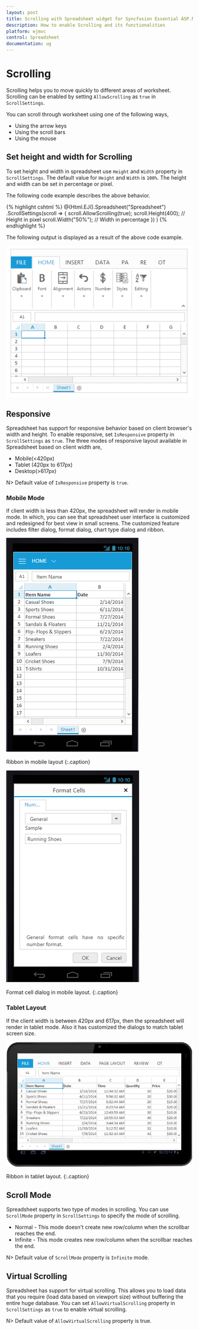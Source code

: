 ```yaml
---
layout: post
title: Scrolling with Spreadsheet widget for Syncfusion Essential ASP.NET MVC
description: How to enable Scrolling and its functionalities
platform: ejmvc
control: Spreadsheet
documentation: ug
--- 
```


# Scrolling

Scrolling helps you to move quickly to different areas of worksheet. Scrolling can be enabled by setting `AllowScrolling` as `true` in `ScrollSettings`. 
  
You can scroll through worksheet using one of the following ways,

* Using the arrow keys
* Using the scroll bars
* Using the mouse

## Set height and width for Scrolling

To set height and width in spreadsheet use `Height` and `Width` property in `ScrollSettings`. The default value for `Height` and `Width` is `100%`.
The height and width can be set in percentage or pixel.

The following code example describes the above behavior.

{% highlight cshtml %}
@(Html.EJ().Spreadsheet<object>("Spreadsheet")
    .ScrollSettings(scroll =>
    {
        scroll.AllowScrolling(true);
        scroll.Height(400); // Height in pixel
        scroll.Width("50%"); // Width in percentage
    })
)
{% endhighlight %}

The following output is displayed as a result of the above code example.

![](Scrolling_images/Scrolling_img1.png)

## Responsive

Spreadsheet has support for responsive behavior based on client browser's width and height. To enable responsive, set `IsResponsive` property in `ScrollSettings` as `true`. The three modes of responsive layout available in Spreadsheet based on client width are,

* Mobile(<420px)
* Tablet (420px to 617px)
* Desktop(>617px)

N> Default value of `IsResponsive` property is `true`.

### Mobile Mode

If client width is less than 420px, the spreadsheet will render in mobile mode. In which, you can see that spreadsheet user interface is customized and redesigned for best view in small screens. The customized feature includes filter dialog, format dialog, chart type dialog and ribbon.

![](Scrolling_images/Scrolling_img2.png)

Ribbon in mobile layout
{:.caption}

![](Scrolling_images/Scrolling_img3.png)

Format cell dialog in mobile layout.
{:.caption}

### Tablet Layout

If the client width is between 420px and 617px, then the spreadsheet will render in tablet mode. Also it has customized the dialogs to match tablet screen size.

![](Scrolling_images/Scrolling_img4.png)

Ribbon in tablet layout.
{:.caption}

## Scroll Mode

Spreadsheet supports two type of modes in scrolling. You can use `ScrollMode` property in `ScrollSettings` to specify the mode of scrolling.

* Normal - This mode doesn't create new row/column when the scrollbar reaches the end.
* Infinite - This mode creates new row/column when the scrollbar reaches the end.

N> Default value of `ScrollMode` property is `Infinite` mode.

## Virtual Scrolling

Spreadsheet has support for virtual scrolling. This allows you to load data that you require (load data based on viewport size) without buffering the entire huge database. You can set `AllowVirtualScrolling` property in `ScrollSettings` as `true` to enable virtual scrolling.

N> Default value of `AllowVirtualScrolling` property is true.


